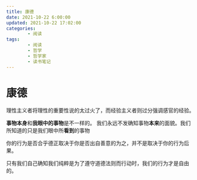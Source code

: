 ```yaml
---
title: 康德
date: 2021-10-22 6:00:00
updated: 2021-10-22 17:02:00
categories:
        - 阅读
tags:
        - 阅读
        - 哲学
        - 哲学家
        - 读书笔记
---
```

# 康德

理性主义者将理性的重要性说的太过火了，而经验主义者则过分强调感官的经验。

**事物本身**和**我眼中的事物**是不一样的。 我们永远不发确知事物**本来**的面貌。我们所知道的只是我们眼中所**看到**的事物

你的行为是否合乎德正取决于你是否出自善意的为之，并不是取决于你的行为后果。

只有我们自己确知我们纯粹是为了遵守道德法则而行动时，我们的行为才是自由的。